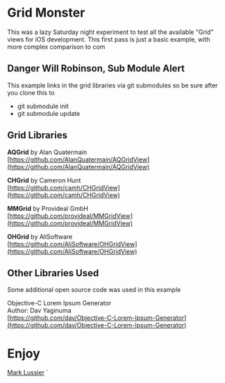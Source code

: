 
# Grid Monster

This was a lazy Saturday night experiment to test all the available "Grid" views for iOS development. This first pass is just a basic example, with more complex comparison to com

## Danger Will Robinson, Sub Module Alert


This example links in the grid libraries via git submodules so be sure after you clone this to  

*  git submodule init
*  git submodule update

## Grid Libraries 

**AQGrid** by Alan Quatermain   
[https://github.com/AlanQuatermain/AQGridView](https://github.com/AlanQuatermain/AQGridView)

**CHGrid** by Cameron Hunt   
[https://github.com/camh/CHGridView](https://github.com/camh/CHGridView)

**MMGrid** by Provideal GmbH   
[https://github.com/provideal/MMGridView](https://github.com/provideal/MMGridView)

**OHGrid** by AliSoftware   
[https://github.com/AliSoftware/OHGridView](https://github.com/AliSoftware/OHGridView)

## Other Libraries Used

Some additional open source code was used in this example  

Objective-C Lorem Ipsum Generator  
Author: Dav Yaginuma  
[https://github.com/dav/Objective-C-Lorem-Ipsum-Generator](https://github.com/dav/Objective-C-Lorem-Ipsum-Generator)  

# Enjoy

[Mark Lussier](mailto:mlussier@gmail.com)
`
